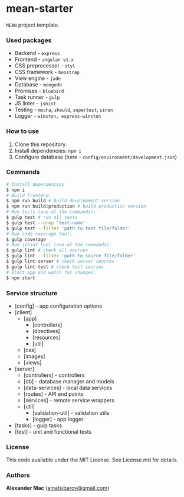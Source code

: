 # mean-starter
`MEAN` project template.


### Used packages
 - Backend - `express`
 - Frontend - `angular v1.x`
 - CSS preprocessor - `styl`
 - CSS framework - `boostrap`
 - View engine - `jade`
 - Database - `mongodb`
 - Promises - `bluebird`
 - Task runner - `gulp`
 - JS linter - `jshint`
 - Testing - `mocha`, `should`, `supertest`, `sinon`
 - Logger - `winston, express-winston`


### How to use
1. Clone this repository.
2. Install dependencies: `npm i`
3. Configure database (here - `config/environment/development.json`)


### Commands

```sh
# Install dependencies
$ npm i
# Build frontend:
$ npm run build # build development version
$ npm run build:production # build production version
# Run tests (one of the commands):
$ gulp test # run all tests
$ gulp test --grep 'test-name'
$ gulp test --filter 'path to test file/folder'
# Run code coverage tool:
$ gulp coverage
# Run jshint tool (one of the commands):
$ gulp lint # check all sources
$ gulp lint --filter 'path to source file/folder'
$ gulp lint-server # check server sources
$ gulp lint-test # check test sources
# Start app and watch for changes:
$ npm start
```

### Service structure
- [config] - app configuration options
- [client]
  - [app]
    - [controllers]
    - [directives]
    - [resources]
    - [util]
  - [css]
  - [images]
  - [views]
- [server]
  - [controllers] - controllers
  - [db] - database manager and models
  - [data-services] - local data services
  - [routes] - API end points
  - [services] - remote service wrappers
  - [util]
    - [validation-util] - validation utils
    - [logger] - app logger
- [tasks] - gulp tasks
- [test] - unit and functional tests

### License
This code available under the MIT License.
See License.md for details.

### Authors
**Alexander Mac** ([amatsibarov@gmail.com](mailto:amatsibarov@gmail.com))
